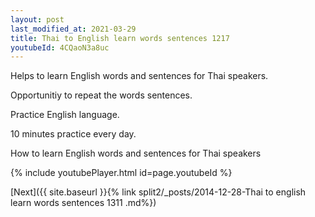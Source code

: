 ```yaml
---
layout: post
last_modified_at: 2021-03-29
title: Thai to English learn words sentences 1217 
youtubeId: 4CQaoN3a8uc
---
```

 
 
Helps to learn English words and sentences for Thai speakers.

Opportunitiy to repeat the words sentences. 

Practice English language. 
 
10 minutes practice every day. 
 
How to learn English words and sentences for Thai speakers 
 
{% include youtubePlayer.html id=page.youtubeId %}
 
 
[Next]({{ site.baseurl }}{% link  split2/_posts/2014-12-28-Thai to english learn words sentences 1311 .md%})
 
